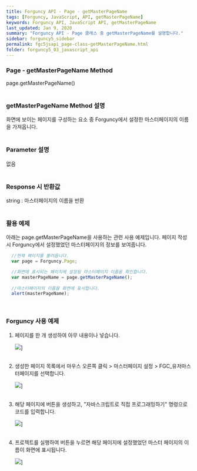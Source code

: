 ```yaml
---
title: Forguncy API - Page - getMasterPageName
tags: [Forguncy, JavaScript, API, getMasterPageName]
keywords: Forguncy API, JavaScript API, getMasterPageName
last_updated: Jan 9, 2020
summary: "Forguncy API - Page 클래스 중 getMasterPageName를 설명합니다."
sidebar: forguncy5_sidebar
permalink: fgc5jsapi_page-class-getMasterPageName.html
folder: forguncy5_03_javascript_api
---
```


### Page - getMasterPageName Method
page.getMasterPageName()
<br /><br />

### getMasterPageName Method 설명
화면에 보이는 페이지를 구성하는 요소 중 Forguncy에서 설정한 마스터페이지의 이름을 가져옵니다.
<br /><br />

### Parameter 설명
없음
<br /><br />

### Response 시 반환값
string : 마스터페이지의 이름을 반환
<br /><br />

### 활용 예제
아래는 page.getMasterPageName을 사용하는 관련 사용 예제입니다. 페이지 작성 시 Forguncy에서 설정했었던 마스터페이지의 정보를 보여줍니다.
<br />

~~~javascript
  //현재 페이지를 불러옵니다.
  var page = Forguncy.Page;

  //화면에 표시되는 페이지에 설정됭 마스터페이지 이름을 확인합니다.
  var masterPageName = page.getMasterPageName();
  
  //마스터페이지의 이름을 화면에 표시합니다.
  alert(masterPageName);
~~~

<br />

### Forguncy 사용 예제

1. 페이지를 한 개 생성하여 아무 내용이나 넣습니다.

    ![]({{site.url}}/images/forguncy5/ex-ss_page-getmasterpagename01.png)]
    <br /><br />

2. 생성한 페이지 목록에서 마우스 오른쪽 클릭 > 마스터페이지 설정 > FGC_유저마스터페이지를 선택합니다.

    ![]({{site.url}}/images/forguncy5/ex-ss_page-getmasterpagename02.png)]
    <br /><br />

3. 해당 페이지에 버튼을 생성하고, "자바스크립트로 직접 프로그래밍하기" 명령으로 코드를 입력합니다.

    ![]({{site.url}}/images/forguncy5/ex-ss_page-getmasterpagename03.png)]
    <br /><br />

4. 프로젝트를 실행하여 버튼을 누르면 해당 페이지에 설정했었던 마스터 페이지의 이름이 화면에 표시됩니다.

    ![]({{site.url}}/images/forguncy5/ex-ss_page-getmasterpagename04.png)]

<br /><br />